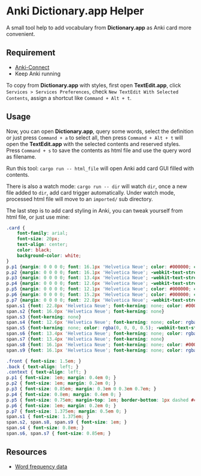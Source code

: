 # Anki Dictionary.app Helper

A small tool help to add vocabulary from **Dictionary.app** as Anki card more convenient.

## Requirement

- [Anki-Connect](https://foosoft.net/projects/anki-connect/)
- Keep Anki running

To copy from **Dictionary.app** with styles, first open **TextEdit.app**, click
`Services > Services Preferences`, check `New TextEdit With Selected Contents`,
assign a shortcut like `Command + Alt + t`.

## Usage

Now, you can open **Dictionary.app**, query some words, select the definition
or just press `Command + a` to select all, then press `Command + Alt + t` will
open the **TextEdit.app** with the selected contents and reserved styles. Press
`Command + s` to save the contents as html file and use the query word as filename.

Run this tool: `cargo run -- html_file` will open Anki add card GUI filled with
contents.

There is also a watch mode: `cargo run -- dir` will watch `dir`, once a new file
added to `dir`, add card trigger automatically. Under watch mode, processed html
file will move to an `imported/` sub directory.

The last step is to add card styling in Anki, you can tweak yourself from html 
file, or just use mine:

```css
.card {
    font-family: arial;
    font-size: 20px;
    text-align: center;
    color: black;
    background-color: white;
}
p.p1 {margin: 0 0 0 0; font: 16.1px 'Helvetica Neue'; color: #000000; color: rgba(0, 0, 0, 0.5); -webkit-text-stroke: rgba(0, 0, 0, 0.5)}
p.p2 {margin: 0 0 0 0; font: 16.1px 'Helvetica Neue'; -webkit-text-stroke: #000000}
p.p3 {margin: 0 0 0 0; font: 13.4px 'Helvetica Neue'; -webkit-text-stroke: #000000}
p.p4 {margin: 0 0 0 0; font: 12.6px 'Helvetica Neue'; -webkit-text-stroke: #000000}
p.p5 {margin: 0 0 0 0; font: 12.1px 'Helvetica Neue'; color: #000000; color: rgba(0, 0, 0, 0.5); -webkit-text-stroke: rgba(0, 0, 0, 0.5)}
p.p6 {margin: 0 0 0 0; font: 15.2px 'Helvetica Neue'; color: #000000; color: rgba(0, 0, 0, 0.5); -webkit-text-stroke: rgba(0, 0, 0, 0.5)}
p.p7 {margin: 0 0 0 0; font: 22.8px 'Helvetica Neue'; -webkit-text-stroke: #000000}
span.s1 {font: 22.8px 'Helvetica Neue'; font-kerning: none; color: #000000; -webkit-text-stroke: 0px #000000}
span.s2 {font: 16.0px 'Helvetica Neue'; font-kerning: none}
span.s3 {font-kerning: none}
span.s4 {font: 12.6px 'Helvetica Neue'; font-kerning: none; color: rgba(0, 0, 0, 0.5); -webkit-text-stroke: 0px rgba(0, 0, 0, 0.5)}
span.s5 {font-kerning: none; color: rgba(0, 0, 0, 0.5); -webkit-text-stroke: 0px rgba(0, 0, 0, 0.5)}
span.s6 {font: 13.4px 'Helvetica Neue'; font-kerning: none; color: rgba(0, 0, 0, 0.5); -webkit-text-stroke: 0px rgba(0, 0, 0, 0.5)}
span.s7 {font: 13.4px 'Helvetica Neue'; font-kerning: none}
span.s8 {font: 16.1px 'Helvetica Neue'; font-kerning: none; color: #000000; -webkit-text-stroke: 0px #000000}
span.s9 {font: 16.1px 'Helvetica Neue'; font-kerning: none; color: rgba(0, 0, 0, 0.5); -webkit-text-stroke: 0px rgba(0, 0, 0, 0.5)}

.front { font-size: 1.5em; }
.back { text-align: left; }
.context { text-align: left; }
p.p1 { font-size: 1em; margin: 0.4em 0; }
p.p2 { font-size: 1em; margin: 0.2em 0; }
p.p3 { font-size: 0.85em; margin: 0.3em 0 0.3em 0.7em; }
p.p4 { font-size: 0.8em; margin: 0.4em 0; }
p.p5 { font-size: 0.75em; margin-top: 1em; border-bottom: 1px dashed #ccc; padding-bottom: 0.2em; }
p.p6 { font-size: 1em; margin: 0.2em 0; }
p.p7 { font-size: 1.375em; margin: 0.5em 0; }
span.s1 { font-size: 1.375em; }
span.s2, span.s8, span.s9 { font-size: 1em; }
span.s4 { font-size: 0.8em; }
span.s6, span.s7 { font-size: 0.85em; }
```

## Resources

- [Word frequency data](https://www.wordfrequency.info/samples.asp)
